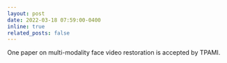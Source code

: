 ```yaml
---
layout: post
date: 2022-03-18 07:59:00-0400
inline: true
related_posts: false
---
```

One paper on multi-modality face video restoration is accepted by <span class="news-badge news-badge-journal">TPAMI</span>. 
